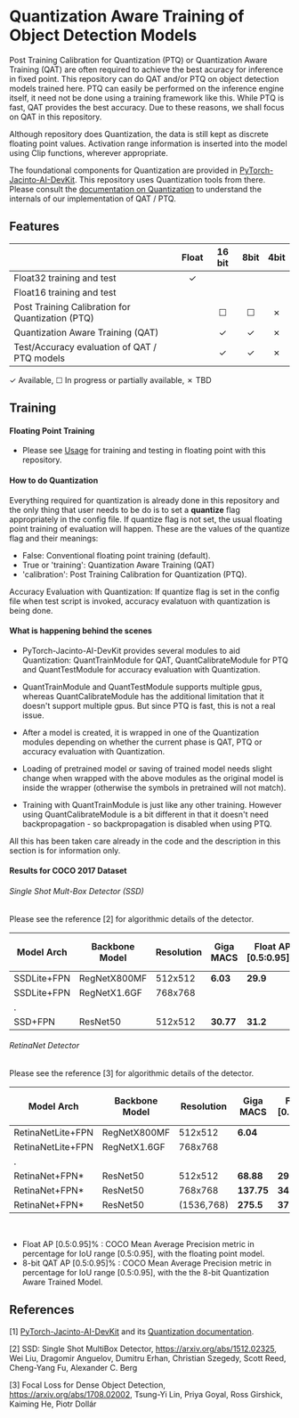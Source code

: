 # Quantization Aware Training of Object Detection Models

Post Training Calibration for Quantization (PTQ) or Quantization Aware Training (QAT) are often required to achieve the best acuracy for inference in fixed point. This repository can do QAT and/or PTQ on object detection models trained here. PTQ can easily be performed on the inference engine itself, it need not be done using a training framework like this. While PTQ is fast, QAT provides the best accuracy. Due to these reasons, we shall focus on QAT in this repository. 

Although  repository does Quantization, the data is still kept as discrete floating point values. Activation range information is inserted into the model using Clip functions, wherever appropriate.  

The foundational components for Quantization are provided in [PyTorch-Jacinto-AI-DevKit](https://bitbucket.itg.ti.com/projects/JACINTO-AI/repos/pytorch-jacinto-ai-devkit/browse/). This repository uses Quantization tools from there. Please consult the [documentation on Quantization](https://git.ti.com/cgit/jacinto-ai/pytorch-jacinto-ai-devkit/about/docs/Quantization.md) to understand the internals of our implementation of QAT / PTQ.


## Features

|                                                  | Float    | 16 bit   | 8bit     | 4bit     |
|--------------------                              |:--------:|:--------:|:--------:|:--------:|
| Float32 training and test                        |✓         |          |          |          |
| Float16 training and test                        |          |          |          |          |
| Post Training Calibration for Quantization (PTQ) |          | ☐        | ☐        |✗         |
| Quantization Aware Training (QAT)                |          | ✓        | ✓        |✗         |
| Test/Accuracy evaluation of QAT / PTQ models     |          | ✓        | ✓        |✗         |

✓ Available, ☐ In progress or partially available, ✗ TBD


## Training

#### Floating Point Training
- Please see [Usage](./docs/usage.md) for training and testing in floating point with this repository.


#### How to do Quantization

Everything required for quantization is already done in this repository and the only thing that user needs to be do is to set a **quantize** flag appropriately in the config file. If quantize flag is not set, the usual floating point training of evaluation will happen. These are the values of the quantize flag and their meanings:
- False: Conventional floating point training (default).
- True or 'training': Quantization Aware Training (QAT)
- 'calibration': Post Training Calibration for Quantization (PTQ).

Accuracy Evaluation with Quantization: If quantize flag is set in the config file when test script is invoked, accuracy evalatuon with quantization is being done.

#### What is happening behind the scenes   
- PyTorch-Jacinto-AI-DevKit provides several modules to aid Quantization: QuantTrainModule for QAT, QuantCalibrateModule for PTQ and QuantTestModule for accuracy evaluation with Quantization. 

- QuantTrainModule and QuantTestModule supports multiple gpus, whereas QuantCalibrateModule has the additional limitation that it doesn't support multiple gpus. But since PTQ is fast, this is not a real issue.

- After a model is created, it is wrapped in one of the Quantization modules depending on whether the current phase is QAT, PTQ or accuracy evaluation with Quantization.

- Loading of pretrained model or saving of trained model needs slight change when wrapped with the above modules as the original model is inside the wrapper (otherwise the symbols in pretrained will not match).

- Training with QuantTrainModule is just like any other training. However using QuantCalibrateModule is a bit different in that it doesn't need backpropagation - so backpropagation is disabled when using PTQ.

All this has been taken care already in the code and the description in this section is for information only. 

#### Results for COCO 2017 Dataset

###### Single Shot Mult-Box Detector (SSD) 
Please see the reference [2] for algorithmic details of the detector.

|Model Arch       |Backbone Model|Resolution |Giga MACS |Float AP [0.5:0.95]%|8-bit QAT AP [0.5:0.95]%|Download |
|----------       |--------------|-----------|----------|--------------------|------------------------|---------|
|SSDLite+FPN      |RegNetX800MF  |512x512    |**6.03**  |**29.9**            |**29.4**                |[link](https://bitbucket.itg.ti.com/projects/JACINTO-AI/repos/jacinto-ai-modelzoo/browse/pytorch/vision/object_detection/xmmdet/coco/ssd-lite_regnet_fpn_bgr) |
|SSDLite+FPN      |RegNetX1.6GF  |768x768    |          |                    |                        |         |
|.
|SSD+FPN          |ResNet50      |512x512    |**30.77** |**31.2**            |                        |[link](https://bitbucket.itg.ti.com/projects/JACINTO-AI/repos/jacinto-ai-modelzoo/browse/pytorch/vision/object_detection/xmmdet/coco/ssd_resnet_fpn) |


###### RetinaNet Detector
Please see the reference [3] for algorithmic details of the detector.

|Model Arch       |Backbone Model|Resolution |Giga MACS |Float AP [0.5:0.95]%|8-bit QAT AP [0.5:0.95]%|Download |
|----------       |--------------|-----------|----------|--------------------|------------------------|---------|
|RetinaNetLite+FPN|RegNetX800MF  |512x512    |**6.04**  |                    |                        |         |
|RetinaNetLite+FPN|RegNetX1.6GF  |768x768    |          |                    |                        |         |
|.
|RetinaNet+FPN*   |ResNet50      |512x512    |**68.88** |**29.7**            |                        |[link](https://github.com/open-mmlab/mmdetection/tree/master/configs/retinanet) |
|RetinaNet+FPN*   |ResNet50      |768x768    |**137.75**|**34.0**            |                        |[link](https://github.com/open-mmlab/mmdetection/tree/master/configs/retinanet) |
|RetinaNet+FPN*   |ResNet50      |(1536,768) |**275.5** |**37.0**            |                        |[link](https://github.com/open-mmlab/mmdetection/tree/master/configs/retinanet) |
<br>

- Float AP [0.5:0.95]% : COCO Mean Average Precision metric in percentage for IoU range [0.5:0.95], with the floating point model.
- 8-bit QAT AP [0.5:0.95]% : COCO Mean Average Precision metric in percentage for IoU range [0.5:0.95], with the the 8-bit Quantization Aware Trained Model.


## References
[1] [PyTorch-Jacinto-AI-DevKit](https://git.ti.com/cgit/jacinto-ai/pytorch-jacinto-ai-devkit/about/) and its [Quantization documentation](https://git.ti.com/cgit/jacinto-ai/pytorch-jacinto-ai-devkit/about/docs/Quantization.md). 

[2] SSD: Single Shot MultiBox Detector, https://arxiv.org/abs/1512.02325, Wei Liu, Dragomir Anguelov, Dumitru Erhan, Christian Szegedy, Scott Reed, Cheng-Yang Fu, Alexander C. Berg

[3] Focal Loss for Dense Object Detection, https://arxiv.org/abs/1708.02002, Tsung-Yi Lin, Priya Goyal, Ross Girshick, Kaiming He, Piotr Dollár
